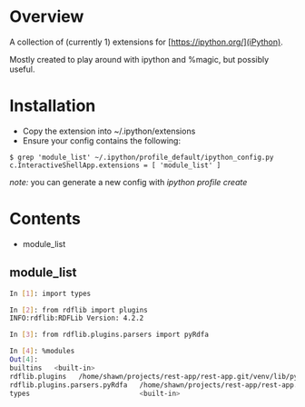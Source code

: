 Overview
========

A collection of (currently 1) extensions for [https://ipython.org/](iPython).

Mostly created to play around with ipython and %magic, but possibly useful.

Installation
============

- Copy the extension into ~/.ipython/extensions
- Ensure your config contains the following:
```
$ grep 'module_list' ~/.ipython/profile_default/ipython_config.py 
c.InteractiveShellApp.extensions = [ 'module_list' ]
```
  *note:* you can generate a new config with *ipython profile create*


Contents
========

- module_list


module_list
-----------

```bash
In [1]: import types

In [2]: from rdflib import plugins
INFO:rdflib:RDFLib Version: 4.2.2

In [3]: from rdflib.plugins.parsers import pyRdfa

In [4]: %modules
Out[4]: 
builtins   <built-in>
rdflib.plugins   /home/shawn/projects/rest-app/rest-app.git/venv/lib/python3.6/site-packages/rdflib-4.2.2-py3.6.egg/rdflib/plugins
rdflib.plugins.parsers.pyRdfa   /home/shawn/projects/rest-app/rest-app.git/venv/lib/python3.6/site-packages/rdflib-4.2.2-py3.6.egg/rdflib/plugins/parsers/pyRdfa
types                           <built-in>

```

